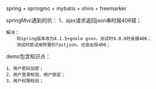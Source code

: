 spring + springmc + mybatis + shiro + freemarker

springMvc遇到的坑：
    1、ajax请求返回json串时报406错；
    
    解决：
        将spring版本改为4.1.5+goole gson，测试时4.0.0时会报406；
        测试时尝试用阿里的fastjson，也会出现406；
       
demo包含知识点：
    
    1、用户密码加密；
    2、用户登录校验、用户锁定；
    3、用户权限校验；
    
